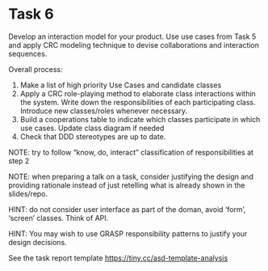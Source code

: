 # Task 6  

Develop an interaction model for your product. Use use cases from Task 5 and apply CRC modeling technique to devise collaborations and interaction sequences.

Overall process:
1. Make a list of high priority Use Cases and candidate classes
2. Apply a CRC role-playing method to elaborate class interactions within the system. Write down the responsibilities of each participating class. Introduce new classes/roles whenever necessary.
3. Build a cooperations table to indicate which classes participate in which use cases. Update class diagram if needed
4. Check that DDD stereotypes are up to date.

NOTE: try to follow “know, do, interact” classification of responsibilities at step 2

NOTE: when preparing a talk on a task, consider justifying the design and providing rationale instead of just retelling what is already shown in the slides/repo.

HINT: do not consider user interface as part of the doman, avoid ‘form’, ‘screen’ classes. Think of API.

HINT: You may wish to use GRASP responsibility patterns to justify your design decisions.

See the task report template
https://tiny.cc/asd-template-analysis 
